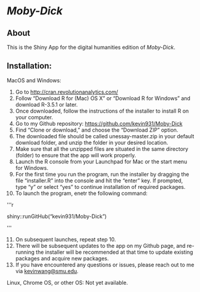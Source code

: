 # *Moby-Dick*

## About

This is the Shiny App for the digital humanities edition of *Moby-Dick*.

## Installation:

MacOS and Windows:

1.	Go to http://cran.revolutionanalytics.com/
2.	Follow “Download R for (Mac) OS X” or “Download R for Windows” and download R-3.5.1 or later.
3.	Once downloaded, follow the instructions of the installer to install R on your computer.
4.	Go to my Github repository: https://github.com/kevin931/Moby-Dick
5.	Find “Clone or download,” and choose the “Download ZIP” option.
6.	The downloaded file should be called unessay-master.zip in your default download folder, and unzip the folder in your desired location.
7.	Make sure that all the unzipped files are situated in the same directory (folder) to ensure that the app will work properly.
8.	Launch the R console from your Launchpad for Mac or the start menu for Windows.
9.	For the first time you run the program, run the installer by dragging the file “installer.R” into the console and hit the “enter” key. If prompted, type “y” or select “yes” to continue installation of required packages.
10.	To launch the program, enetr the following command:

'''r

  shiny::runGitHub(“kevin931/Moby-Dick”)

'''

11.	On subsequent launches, repeat step 10.
12.	There will be subsequent updates to the app on my Github page, and re-running the installer will be recommended at that time to update existing packages and acquire new packages.
13.	If you have encountered any questions or issues, please reach out to me via kevinwang@smu.edu.


Linux, Chrome OS, or other OS: Not yet available.
